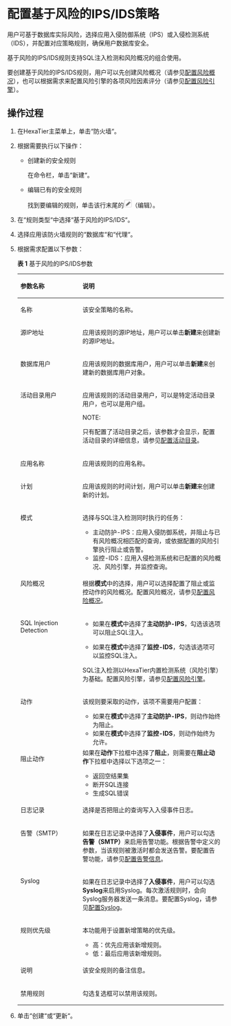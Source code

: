 # 配置基于风险的IPS/IDS策略<a name="ZH-CN_TOPIC_0111166557"></a>

用户可基于数据库实际风险，选择应用入侵防御系统（IPS）或入侵检测系统（IDS），并配置对应策略规则，确保用户数据库安全。

基于风险的IPS/IDS规则支持SQL注入检测和风险概况的组合使用。

要创建基于风险的IPS/IDS规则，用户可以先创建风险概况（请参见[配置风险概况](配置风险概况.md#ZH-CN_TOPIC_0111166352)），也可以根据需求来配置风险引擎的各项风险因素评分（请参见[配置风险引擎](配置风险引擎.md#ZH-CN_TOPIC_0111166556)）。

## 操作过程<a name="zh-cn_topic_0110574903_section14742160497"></a>

1.  在HexaTier主菜单上，单击“防火墙“。
2.  根据需要执行以下操作：
    -   创建新的安全规则

        在命令栏，单击“新建“。

    -   编辑已有的安全规则

        找到要编辑的规则，单击该行末尾的![](figures/编辑.png)（编辑）。


3.  在“规则类型“中选择“基于风险的IPS/IDS“。
4.  选择应用该防火墙规则的“数据库“和“代理“。
5.  根据需求配置以下参数：

    **表 1**  基于风险的IPS/IDS参数

    <a name="zh-cn_topic_0110574903_tfe5989f468da4275a46ce61cdf97d4a3"></a>
    <table><thead align="left"><tr id="zh-cn_topic_0110574903_rd22ba3e866cb48548a3254e83eee3a74"><th class="cellrowborder" valign="top" width="30.080000000000002%" id="mcps1.2.3.1.1"><p id="zh-cn_topic_0110574903_ae250c113a1f649dbb8083fcee454cd37"><a name="zh-cn_topic_0110574903_ae250c113a1f649dbb8083fcee454cd37"></a><a name="zh-cn_topic_0110574903_ae250c113a1f649dbb8083fcee454cd37"></a>参数名称</p>
    </th>
    <th class="cellrowborder" valign="top" width="69.92%" id="mcps1.2.3.1.2"><p id="zh-cn_topic_0110574903_a4afe2321366b4679bda7860631457c53"><a name="zh-cn_topic_0110574903_a4afe2321366b4679bda7860631457c53"></a><a name="zh-cn_topic_0110574903_a4afe2321366b4679bda7860631457c53"></a>说明</p>
    </th>
    </tr>
    </thead>
    <tbody><tr id="zh-cn_topic_0110574903_row4187242911"><td class="cellrowborder" valign="top" width="30.080000000000002%" headers="mcps1.2.3.1.1 "><p id="zh-cn_topic_0110574903_a344592f085414dcf82b4c5c2e61882be"><a name="zh-cn_topic_0110574903_a344592f085414dcf82b4c5c2e61882be"></a><a name="zh-cn_topic_0110574903_a344592f085414dcf82b4c5c2e61882be"></a>名称</p>
    </td>
    <td class="cellrowborder" valign="top" width="69.92%" headers="mcps1.2.3.1.2 "><p id="zh-cn_topic_0110574903_a4da8b42a1ff14e9bac1ef245ce705868"><a name="zh-cn_topic_0110574903_a4da8b42a1ff14e9bac1ef245ce705868"></a><a name="zh-cn_topic_0110574903_a4da8b42a1ff14e9bac1ef245ce705868"></a>该安全策略的名称。</p>
    </td>
    </tr>
    <tr id="zh-cn_topic_0110574903_r205a61f77169419ba97ead3660259fd9"><td class="cellrowborder" valign="top" width="30.080000000000002%" headers="mcps1.2.3.1.1 "><p id="zh-cn_topic_0110574903_zh-cn_topic_0076429812_p152471522503"><a name="zh-cn_topic_0110574903_zh-cn_topic_0076429812_p152471522503"></a><a name="zh-cn_topic_0110574903_zh-cn_topic_0076429812_p152471522503"></a>源IP地址</p>
    </td>
    <td class="cellrowborder" valign="top" width="69.92%" headers="mcps1.2.3.1.2 "><p id="zh-cn_topic_0110574903_ab34e3f03a66447138d85e3691e0d3c4c"><a name="zh-cn_topic_0110574903_ab34e3f03a66447138d85e3691e0d3c4c"></a><a name="zh-cn_topic_0110574903_ab34e3f03a66447138d85e3691e0d3c4c"></a>应用该规则的源IP地址，用户可以单击<span class="uicontrol" id="zh-cn_topic_0110574903_u078b79bb45ae4c6ba363f63e2a326fd4"><a name="zh-cn_topic_0110574903_u078b79bb45ae4c6ba363f63e2a326fd4"></a><a name="zh-cn_topic_0110574903_u078b79bb45ae4c6ba363f63e2a326fd4"></a><b>新建</b></span>来创建新的源IP地址。</p>
    </td>
    </tr>
    <tr id="zh-cn_topic_0110574903_r5dd575b6956644a0bf479d96380e6d6a"><td class="cellrowborder" valign="top" width="30.080000000000002%" headers="mcps1.2.3.1.1 "><p id="zh-cn_topic_0110574903_zh-cn_topic_0076429812_p425410529501"><a name="zh-cn_topic_0110574903_zh-cn_topic_0076429812_p425410529501"></a><a name="zh-cn_topic_0110574903_zh-cn_topic_0076429812_p425410529501"></a>数据库用户</p>
    </td>
    <td class="cellrowborder" valign="top" width="69.92%" headers="mcps1.2.3.1.2 "><p id="zh-cn_topic_0110574903_a76d693ec7bf84f4cbea72b9b0b41e36b"><a name="zh-cn_topic_0110574903_a76d693ec7bf84f4cbea72b9b0b41e36b"></a><a name="zh-cn_topic_0110574903_a76d693ec7bf84f4cbea72b9b0b41e36b"></a>应用该规则的数据库用户，用户可以单击<span class="uicontrol" id="zh-cn_topic_0110574903_u9b7785a2c1c446e7940f866f7fa59467"><a name="zh-cn_topic_0110574903_u9b7785a2c1c446e7940f866f7fa59467"></a><a name="zh-cn_topic_0110574903_u9b7785a2c1c446e7940f866f7fa59467"></a><b>新建</b></span>来创建新的数据库用户对象。</p>
    </td>
    </tr>
    <tr id="zh-cn_topic_0110574903_row121151710192017"><td class="cellrowborder" valign="top" width="30.080000000000002%" headers="mcps1.2.3.1.1 "><p id="zh-cn_topic_0110574903_ad703537439ff4dbaa56a9926371309ca"><a name="zh-cn_topic_0110574903_ad703537439ff4dbaa56a9926371309ca"></a><a name="zh-cn_topic_0110574903_ad703537439ff4dbaa56a9926371309ca"></a>活动目录用户</p>
    </td>
    <td class="cellrowborder" valign="top" width="69.92%" headers="mcps1.2.3.1.2 "><p id="zh-cn_topic_0110574903_a6ef8f02512034121ad1d77535b6afa0f"><a name="zh-cn_topic_0110574903_a6ef8f02512034121ad1d77535b6afa0f"></a><a name="zh-cn_topic_0110574903_a6ef8f02512034121ad1d77535b6afa0f"></a>应用该规则的活动目录用户，可以是特定活动目录用户，也可以是用户组。</p>
    <div class="note" id="zh-cn_topic_0110574903_n402f66f692024bc69a23f88de363dac1"><a name="zh-cn_topic_0110574903_n402f66f692024bc69a23f88de363dac1"></a><a name="zh-cn_topic_0110574903_n402f66f692024bc69a23f88de363dac1"></a><span class="notetitle"> NOTE: </span><div class="notebody"><p id="zh-cn_topic_0110574903_zh-cn_topic_0076429722_p5717533161"><a name="zh-cn_topic_0110574903_zh-cn_topic_0076429722_p5717533161"></a><a name="zh-cn_topic_0110574903_zh-cn_topic_0076429722_p5717533161"></a>只有配置了活动目录之后，该参数才会显示，配置活动目录的详细信息，请参见<a href="活动目录简介.md#ZH-CN_TOPIC_0111166491">配置活动目录</a>。</p>
    </div></div>
    </td>
    </tr>
    <tr id="zh-cn_topic_0110574903_r94e37828316a4ad9ad1a94160b9aa879"><td class="cellrowborder" valign="top" width="30.080000000000002%" headers="mcps1.2.3.1.1 "><p id="zh-cn_topic_0110574903_a3bda3fa419964c94a42fd619a98598fa"><a name="zh-cn_topic_0110574903_a3bda3fa419964c94a42fd619a98598fa"></a><a name="zh-cn_topic_0110574903_a3bda3fa419964c94a42fd619a98598fa"></a>应用名称</p>
    </td>
    <td class="cellrowborder" valign="top" width="69.92%" headers="mcps1.2.3.1.2 "><p id="zh-cn_topic_0110574903_a7de709b9c9754bbe9e728c4d928adeec"><a name="zh-cn_topic_0110574903_a7de709b9c9754bbe9e728c4d928adeec"></a><a name="zh-cn_topic_0110574903_a7de709b9c9754bbe9e728c4d928adeec"></a>应用该规则的应用名称。</p>
    </td>
    </tr>
    <tr id="zh-cn_topic_0110574903_re7815b0d48f44fbea9ee3db4ae959645"><td class="cellrowborder" valign="top" width="30.080000000000002%" headers="mcps1.2.3.1.1 "><p id="zh-cn_topic_0110574903_ac5b46c2aec7f48789c0de1822f7fdc6b"><a name="zh-cn_topic_0110574903_ac5b46c2aec7f48789c0de1822f7fdc6b"></a><a name="zh-cn_topic_0110574903_ac5b46c2aec7f48789c0de1822f7fdc6b"></a>计划</p>
    </td>
    <td class="cellrowborder" valign="top" width="69.92%" headers="mcps1.2.3.1.2 "><p id="zh-cn_topic_0110574903_a8cb574043393442c98150cb6a29715c7"><a name="zh-cn_topic_0110574903_a8cb574043393442c98150cb6a29715c7"></a><a name="zh-cn_topic_0110574903_a8cb574043393442c98150cb6a29715c7"></a>应用该规则的时间计划，用户可以单击<span class="uicontrol" id="zh-cn_topic_0110574903_uede25dff3c854dc7be8bd4452018e941"><a name="zh-cn_topic_0110574903_uede25dff3c854dc7be8bd4452018e941"></a><a name="zh-cn_topic_0110574903_uede25dff3c854dc7be8bd4452018e941"></a><b>新建</b></span>来创建新的计划。</p>
    </td>
    </tr>
    <tr id="zh-cn_topic_0110574903_r3b80820f3ec14a1ba51a3ab4a37908d9"><td class="cellrowborder" valign="top" width="30.080000000000002%" headers="mcps1.2.3.1.1 "><p id="zh-cn_topic_0110574903_a8c58a1dc4b474321b262c8a64cca65f6"><a name="zh-cn_topic_0110574903_a8c58a1dc4b474321b262c8a64cca65f6"></a><a name="zh-cn_topic_0110574903_a8c58a1dc4b474321b262c8a64cca65f6"></a>模式</p>
    </td>
    <td class="cellrowborder" valign="top" width="69.92%" headers="mcps1.2.3.1.2 "><p id="zh-cn_topic_0110574903_af8f6717355484d4aaa779df103ba7906"><a name="zh-cn_topic_0110574903_af8f6717355484d4aaa779df103ba7906"></a><a name="zh-cn_topic_0110574903_af8f6717355484d4aaa779df103ba7906"></a>选择与SQL注入检测同时执行的任务：</p>
    <a name="zh-cn_topic_0110574903_ua0d3ad0971d840e2ae08bc302555102d"></a><a name="zh-cn_topic_0110574903_ua0d3ad0971d840e2ae08bc302555102d"></a><ul id="zh-cn_topic_0110574903_ua0d3ad0971d840e2ae08bc302555102d"><li>主动防护-IPS：应用入侵防御系统，并阻止与已有风险概况相匹配的查询，或依据配置的风险引擎执行阻止或告警。</li><li>监控-IDS：应用入侵检测系统和已配置的风险概况、风险引擎，并监控查询。</li></ul>
    </td>
    </tr>
    <tr id="zh-cn_topic_0110574903_r551d606715a64625af171cf25a702f4c"><td class="cellrowborder" valign="top" width="30.080000000000002%" headers="mcps1.2.3.1.1 "><p id="zh-cn_topic_0110574903_add61289591b1405ab4e41d67939aa06c"><a name="zh-cn_topic_0110574903_add61289591b1405ab4e41d67939aa06c"></a><a name="zh-cn_topic_0110574903_add61289591b1405ab4e41d67939aa06c"></a>风险概况</p>
    </td>
    <td class="cellrowborder" valign="top" width="69.92%" headers="mcps1.2.3.1.2 "><p id="zh-cn_topic_0110574903_zh-cn_topic_0076429812_p26283323209"><a name="zh-cn_topic_0110574903_zh-cn_topic_0076429812_p26283323209"></a><a name="zh-cn_topic_0110574903_zh-cn_topic_0076429812_p26283323209"></a>根据<span class="parmname" id="zh-cn_topic_0110574903_p6e619d1ed40c44269b06016bcd0be55c"><a name="zh-cn_topic_0110574903_p6e619d1ed40c44269b06016bcd0be55c"></a><a name="zh-cn_topic_0110574903_p6e619d1ed40c44269b06016bcd0be55c"></a><b>模式</b></span>中的选择，用户可以选择配置了阻止或监控动作的风险概况。配置风险概况，请参见<a href="配置风险概况.md#ZH-CN_TOPIC_0111166352">配置风险概况</a>。</p>
    </td>
    </tr>
    <tr id="zh-cn_topic_0110574903_r0239634953c44bf888b7b4e3ff563c7f"><td class="cellrowborder" valign="top" width="30.080000000000002%" headers="mcps1.2.3.1.1 "><p id="zh-cn_topic_0110574903_acee03fb06df5477f85697ebfe90286f1"><a name="zh-cn_topic_0110574903_acee03fb06df5477f85697ebfe90286f1"></a><a name="zh-cn_topic_0110574903_acee03fb06df5477f85697ebfe90286f1"></a>SQL Injection Detection</p>
    </td>
    <td class="cellrowborder" valign="top" width="69.92%" headers="mcps1.2.3.1.2 "><a name="zh-cn_topic_0110574903_u51416496b5b74614bad33edafd8afbe3"></a><a name="zh-cn_topic_0110574903_u51416496b5b74614bad33edafd8afbe3"></a><ul id="zh-cn_topic_0110574903_u51416496b5b74614bad33edafd8afbe3"><li>如果在<span class="parmname" id="zh-cn_topic_0110574903_pa8f6b9480f534b0680254d08b3c095d3"><a name="zh-cn_topic_0110574903_pa8f6b9480f534b0680254d08b3c095d3"></a><a name="zh-cn_topic_0110574903_pa8f6b9480f534b0680254d08b3c095d3"></a><b>模式</b></span>中选择了<span class="parmvalue" id="zh-cn_topic_0110574903_p518e53036d12435aa9581f08cde78ccd"><a name="zh-cn_topic_0110574903_p518e53036d12435aa9581f08cde78ccd"></a><a name="zh-cn_topic_0110574903_p518e53036d12435aa9581f08cde78ccd"></a><b>主动防护-IPS</b></span>，勾选该选项可以阻止SQL注入。</li></ul>
    <a name="zh-cn_topic_0110574903_u43a74faf9d834a6c9a5fe4604712544d"></a><a name="zh-cn_topic_0110574903_u43a74faf9d834a6c9a5fe4604712544d"></a><ul id="zh-cn_topic_0110574903_u43a74faf9d834a6c9a5fe4604712544d"><li>如果在<span class="parmname" id="zh-cn_topic_0110574903_pa72c6609bc0c4beb8d20eaa453947a44"><a name="zh-cn_topic_0110574903_pa72c6609bc0c4beb8d20eaa453947a44"></a><a name="zh-cn_topic_0110574903_pa72c6609bc0c4beb8d20eaa453947a44"></a><b>模式</b></span>中选择了<span class="parmvalue" id="zh-cn_topic_0110574903_pfabd2693f3cd442c8e933eff9d874656"><a name="zh-cn_topic_0110574903_pfabd2693f3cd442c8e933eff9d874656"></a><a name="zh-cn_topic_0110574903_pfabd2693f3cd442c8e933eff9d874656"></a><b>监控-IDS</b></span>，勾选该选项可以监控SQL注入。</li></ul>
    <p id="zh-cn_topic_0110574903_addd9e1aec6614e70a0ce8c74696bb4fb"><a name="zh-cn_topic_0110574903_addd9e1aec6614e70a0ce8c74696bb4fb"></a><a name="zh-cn_topic_0110574903_addd9e1aec6614e70a0ce8c74696bb4fb"></a>SQL注入检测以HexaTier内置检测系统（风险引擎）为基础。配置风险引擎，请参见<a href="配置风险引擎.md#ZH-CN_TOPIC_0111166556">配置风险引擎</a>。</p>
    </td>
    </tr>
    <tr id="zh-cn_topic_0110574903_rf2cdf3561bb64592a644423310c58287"><td class="cellrowborder" valign="top" width="30.080000000000002%" headers="mcps1.2.3.1.1 "><p id="zh-cn_topic_0110574903_a0a9c0fad54274fe59ca775da39fc85e0"><a name="zh-cn_topic_0110574903_a0a9c0fad54274fe59ca775da39fc85e0"></a><a name="zh-cn_topic_0110574903_a0a9c0fad54274fe59ca775da39fc85e0"></a>动作</p>
    </td>
    <td class="cellrowborder" valign="top" width="69.92%" headers="mcps1.2.3.1.2 "><p id="zh-cn_topic_0110574903_ae1d396a625b849f8b44b23c2adee2d00"><a name="zh-cn_topic_0110574903_ae1d396a625b849f8b44b23c2adee2d00"></a><a name="zh-cn_topic_0110574903_ae1d396a625b849f8b44b23c2adee2d00"></a>该规则要采取的动作，该项不需要用户配置：</p>
    <a name="zh-cn_topic_0110574903_u06ee817fd32c44c1a0a6d639351a78dd"></a><a name="zh-cn_topic_0110574903_u06ee817fd32c44c1a0a6d639351a78dd"></a><ul id="zh-cn_topic_0110574903_u06ee817fd32c44c1a0a6d639351a78dd"><li>如果在<span class="parmname" id="zh-cn_topic_0110574903_p5e3aeb7ad92342609a6efd18cae7d39c"><a name="zh-cn_topic_0110574903_p5e3aeb7ad92342609a6efd18cae7d39c"></a><a name="zh-cn_topic_0110574903_p5e3aeb7ad92342609a6efd18cae7d39c"></a><b>模式</b></span>中选择了<span class="parmvalue" id="zh-cn_topic_0110574903_p18370c540ba54e66b91548d1e00dfe70"><a name="zh-cn_topic_0110574903_p18370c540ba54e66b91548d1e00dfe70"></a><a name="zh-cn_topic_0110574903_p18370c540ba54e66b91548d1e00dfe70"></a><b>主动防护-IPS</b></span>，则动作始终为阻止。</li><li>如果在<span class="parmname" id="zh-cn_topic_0110574903_p87c6897037834819b12eeb9366fe5271"><a name="zh-cn_topic_0110574903_p87c6897037834819b12eeb9366fe5271"></a><a name="zh-cn_topic_0110574903_p87c6897037834819b12eeb9366fe5271"></a><b>模式</b></span>中选择了<span class="parmvalue" id="zh-cn_topic_0110574903_pee1382e66a7e4911962039ddd5bfb970"><a name="zh-cn_topic_0110574903_pee1382e66a7e4911962039ddd5bfb970"></a><a name="zh-cn_topic_0110574903_pee1382e66a7e4911962039ddd5bfb970"></a><b>监控-IDS</b></span>，则动作始终为允许。</li></ul>
    </td>
    </tr>
    <tr id="zh-cn_topic_0110574903_r7a4b64b7ff974a4d899179eee9c4e6b2"><td class="cellrowborder" valign="top" width="30.080000000000002%" headers="mcps1.2.3.1.1 "><p id="zh-cn_topic_0110574903_a77b929920e32431d854e299ea3d2ea9a"><a name="zh-cn_topic_0110574903_a77b929920e32431d854e299ea3d2ea9a"></a><a name="zh-cn_topic_0110574903_a77b929920e32431d854e299ea3d2ea9a"></a>阻止动作</p>
    </td>
    <td class="cellrowborder" valign="top" width="69.92%" headers="mcps1.2.3.1.2 "><div class="p" id="zh-cn_topic_0110574903_p19486721512"><a name="zh-cn_topic_0110574903_p19486721512"></a><a name="zh-cn_topic_0110574903_p19486721512"></a>如果在<span class="parmname" id="zh-cn_topic_0110574903_p09ee47e9dd274574ba451769a7adc8e9"><a name="zh-cn_topic_0110574903_p09ee47e9dd274574ba451769a7adc8e9"></a><a name="zh-cn_topic_0110574903_p09ee47e9dd274574ba451769a7adc8e9"></a><b>动作</b></span>下拉框中选择了<span class="parmvalue" id="zh-cn_topic_0110574903_pe9bde0d00e474308920bb65e84dcd6c6"><a name="zh-cn_topic_0110574903_pe9bde0d00e474308920bb65e84dcd6c6"></a><a name="zh-cn_topic_0110574903_pe9bde0d00e474308920bb65e84dcd6c6"></a><b>阻止</b></span>，则需要在<span class="parmname" id="zh-cn_topic_0110574903_pee1fd253bd644a728cf65599234d470b"><a name="zh-cn_topic_0110574903_pee1fd253bd644a728cf65599234d470b"></a><a name="zh-cn_topic_0110574903_pee1fd253bd644a728cf65599234d470b"></a><b>阻止动作</b></span>下拉框中选择以下选项之一：<a name="zh-cn_topic_0110574903_ua758597668a34b8c82a07ea035839099"></a><a name="zh-cn_topic_0110574903_ua758597668a34b8c82a07ea035839099"></a><ul id="zh-cn_topic_0110574903_ua758597668a34b8c82a07ea035839099"><li>返回空结果集</li><li>断开SQL连接</li><li>生成SQL错误</li></ul>
    </div>
    </td>
    </tr>
    <tr id="zh-cn_topic_0110574903_rbf6d819f05034744bcf95b18c7a35177"><td class="cellrowborder" valign="top" width="30.080000000000002%" headers="mcps1.2.3.1.1 "><p id="zh-cn_topic_0110574903_acbbe61c42b434fcb974ed974f19ecc1e"><a name="zh-cn_topic_0110574903_acbbe61c42b434fcb974ed974f19ecc1e"></a><a name="zh-cn_topic_0110574903_acbbe61c42b434fcb974ed974f19ecc1e"></a>日志记录</p>
    </td>
    <td class="cellrowborder" valign="top" width="69.92%" headers="mcps1.2.3.1.2 "><p id="zh-cn_topic_0110574903_abe92a89344c44400b7029ce68cce23b4"><a name="zh-cn_topic_0110574903_abe92a89344c44400b7029ce68cce23b4"></a><a name="zh-cn_topic_0110574903_abe92a89344c44400b7029ce68cce23b4"></a>选择是否把阻止的查询写入入侵事件日志。</p>
    </td>
    </tr>
    <tr id="zh-cn_topic_0110574903_reb8047df351a4f54ac65cf739438d489"><td class="cellrowborder" valign="top" width="30.080000000000002%" headers="mcps1.2.3.1.1 "><p id="zh-cn_topic_0110574903_a10b549ec50be488a90ffd3097a58b97a"><a name="zh-cn_topic_0110574903_a10b549ec50be488a90ffd3097a58b97a"></a><a name="zh-cn_topic_0110574903_a10b549ec50be488a90ffd3097a58b97a"></a>告警（SMTP）</p>
    </td>
    <td class="cellrowborder" valign="top" width="69.92%" headers="mcps1.2.3.1.2 "><p id="zh-cn_topic_0110574903_abe020ec20ac04edaa984a7ee5f4f1341"><a name="zh-cn_topic_0110574903_abe020ec20ac04edaa984a7ee5f4f1341"></a><a name="zh-cn_topic_0110574903_abe020ec20ac04edaa984a7ee5f4f1341"></a>如果在日志记录中选择了<span class="parmvalue" id="zh-cn_topic_0110574903_p4719b2b966b74bc09aca8b689b52c242"><a name="zh-cn_topic_0110574903_p4719b2b966b74bc09aca8b689b52c242"></a><a name="zh-cn_topic_0110574903_p4719b2b966b74bc09aca8b689b52c242"></a><b>入侵事件</b></span>，用户可以勾选<span class="parmvalue" id="zh-cn_topic_0110574903_ped405ff3b3684dde845dd794d054b61b"><a name="zh-cn_topic_0110574903_ped405ff3b3684dde845dd794d054b61b"></a><a name="zh-cn_topic_0110574903_ped405ff3b3684dde845dd794d054b61b"></a><b><span id="zh-cn_topic_0110574903_text18206125013232"><a name="zh-cn_topic_0110574903_text18206125013232"></a><a name="zh-cn_topic_0110574903_text18206125013232"></a>告警（SMTP）</span></b></span>来启用告警功能。根据告警中定义的参数，当该规则被激活时都会发送告警。要配置告警功能，请参见<a href="告警信息简介.md#ZH-CN_TOPIC_0111166388">配置告警信息</a>。</p>
    </td>
    </tr>
    <tr id="zh-cn_topic_0110574903_rd5fa267115f248078f6c21bba44a66ce"><td class="cellrowborder" valign="top" width="30.080000000000002%" headers="mcps1.2.3.1.1 "><p id="zh-cn_topic_0110574903_a1bff20dd060e46d4ad73ed553dde2604"><a name="zh-cn_topic_0110574903_a1bff20dd060e46d4ad73ed553dde2604"></a><a name="zh-cn_topic_0110574903_a1bff20dd060e46d4ad73ed553dde2604"></a>Syslog</p>
    </td>
    <td class="cellrowborder" valign="top" width="69.92%" headers="mcps1.2.3.1.2 "><p id="zh-cn_topic_0110574903_ab57a43cb9b084a4daafc50155cfd05eb"><a name="zh-cn_topic_0110574903_ab57a43cb9b084a4daafc50155cfd05eb"></a><a name="zh-cn_topic_0110574903_ab57a43cb9b084a4daafc50155cfd05eb"></a>如果在日志记录中选择了<span class="parmvalue" id="zh-cn_topic_0110574903_pa370197a1cd54cfc8995af44e0be5b03"><a name="zh-cn_topic_0110574903_pa370197a1cd54cfc8995af44e0be5b03"></a><a name="zh-cn_topic_0110574903_pa370197a1cd54cfc8995af44e0be5b03"></a><b>入侵事件</b></span>，用户可以勾选<span class="parmvalue" id="zh-cn_topic_0110574903_pdcf2993d338e4fa2a0a6c75120c388df"><a name="zh-cn_topic_0110574903_pdcf2993d338e4fa2a0a6c75120c388df"></a><a name="zh-cn_topic_0110574903_pdcf2993d338e4fa2a0a6c75120c388df"></a><b>Syslog</b></span>来启用Syslog。每次激活规则时，会向Syslog服务器发送一条消息。要配置Syslog，请参见<a href="配置Syslog.md#ZH-CN_TOPIC_0111166474">配置Syslog</a>。</p>
    </td>
    </tr>
    <tr id="zh-cn_topic_0110574903_r99d04af2b363425689aa653a652323a8"><td class="cellrowborder" valign="top" width="30.080000000000002%" headers="mcps1.2.3.1.1 "><p id="zh-cn_topic_0110574903_ae716838168b24e5c959a708bdc2d8986"><a name="zh-cn_topic_0110574903_ae716838168b24e5c959a708bdc2d8986"></a><a name="zh-cn_topic_0110574903_ae716838168b24e5c959a708bdc2d8986"></a>规则优先级</p>
    </td>
    <td class="cellrowborder" valign="top" width="69.92%" headers="mcps1.2.3.1.2 "><p id="zh-cn_topic_0110574903_zh-cn_topic_0076429812_p459392214012"><a name="zh-cn_topic_0110574903_zh-cn_topic_0076429812_p459392214012"></a><a name="zh-cn_topic_0110574903_zh-cn_topic_0076429812_p459392214012"></a>本功能用于设置新增策略的优先级。</p>
    <a name="zh-cn_topic_0110574903_ul18427224713"></a><a name="zh-cn_topic_0110574903_ul18427224713"></a><ul id="zh-cn_topic_0110574903_ul18427224713"><li>高：优先应用该新增规则。</li><li>低：最后应用该新增规则。</li></ul>
    </td>
    </tr>
    <tr id="zh-cn_topic_0110574903_row15753128122411"><td class="cellrowborder" valign="top" width="30.080000000000002%" headers="mcps1.2.3.1.1 "><p id="zh-cn_topic_0110574903_p1678591016243"><a name="zh-cn_topic_0110574903_p1678591016243"></a><a name="zh-cn_topic_0110574903_p1678591016243"></a>说明</p>
    </td>
    <td class="cellrowborder" valign="top" width="69.92%" headers="mcps1.2.3.1.2 "><p id="zh-cn_topic_0110574903_p4785181010244"><a name="zh-cn_topic_0110574903_p4785181010244"></a><a name="zh-cn_topic_0110574903_p4785181010244"></a>该安全规则的备注信息。</p>
    </td>
    </tr>
    <tr id="zh-cn_topic_0110574903_r162729c1fc2e4ed9adca532d57aa04bb"><td class="cellrowborder" valign="top" width="30.080000000000002%" headers="mcps1.2.3.1.1 "><p id="zh-cn_topic_0110574903_a56e20803419243379e5bacb01711c821"><a name="zh-cn_topic_0110574903_a56e20803419243379e5bacb01711c821"></a><a name="zh-cn_topic_0110574903_a56e20803419243379e5bacb01711c821"></a>禁用规则</p>
    </td>
    <td class="cellrowborder" valign="top" width="69.92%" headers="mcps1.2.3.1.2 "><p id="zh-cn_topic_0110574903_a056ab46b51c548f289cd796d45dfee47"><a name="zh-cn_topic_0110574903_a056ab46b51c548f289cd796d45dfee47"></a><a name="zh-cn_topic_0110574903_a056ab46b51c548f289cd796d45dfee47"></a>勾选复选框可以禁用该规则。</p>
    </td>
    </tr>
    </tbody>
    </table>

6.  单击“创建“或“更新“。

